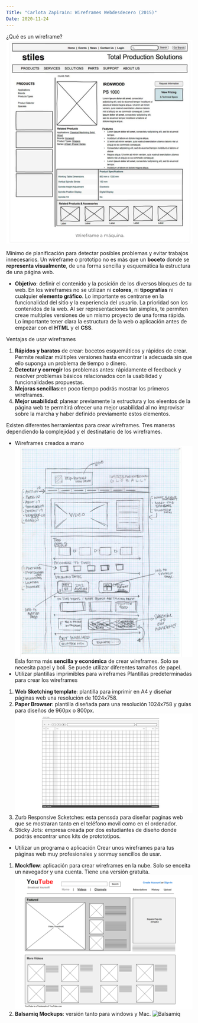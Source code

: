 ```yaml
---
Title: "Carlota Zapirain: Wireframes Webdesdecero (2015)"
Date: 2020-11-24
---
```


¿Qué es un wireframe? ![Wireframe-texto-6](/Imagenes/Wireframe-texto-6.png)

Mínimo de planificación para detectar posibles problemas y evitar trabajos innecesarios. Un wireframe o prototipo no es más que un **boceto** donde se **representa visualmente**, de una forma sencilla y esquemática la estructura de una página web. 
- **Objetivo**: definir el contenido y la posición de los diversos bloques de tu web. En los wireframes no se utilizan ni **colores**, ni **tipografías** ni cualquier **elemento gráfico**. 
Lo importante es centrarse en la funcionalidad del sitio y la experiencia del usuario. La prioridad son los contenidos de la web. Al ser representaciones tan simples, te permiten creae multiples versiones de un mismo proyecto de una forma rápida.
Lo importante tener clara la estructura de la web o aplicación antes de empezar con el __HTML__ y el __CSS__. 

Ventajas de usar wireframes
1. **Rápidos y baratos** de crear: bocetos esquemáticos y rápidos de crear. Permite realizar múltiples versiones hasta encontrar la adecuada sin que ello suponga un problema de tiempo o dinero.
2. **Detectar y corregir** los problemas antes: rápidamente el feedback y resolver problemas básicos relacionados con la usabilidad y funcionalidades propuestas. 
3. **Mejoras sencillas**:en poco tiempo podrás mostrar los primeros wireframes. 
4. **Mejor usabilidad**: planear previamente la estructura y los eleentos de la página web te permitirá ofrecer una mejor usabilidad al no improvisar sobre la marcha y haber definido previamente estos elementos. 

Existen diferentes herramientas para crear wireframes. Tres maneras dependiendo la complejidad y el destinatario de los wireframes. 

- Wireframes creados a mano ![Wireframe-a-mano](/Imagenes/Wireframe-a-mano-lectura-6.png)
Esla forma más **sencilla y económica** de crear wireframes. Solo se necesita papel y boli. Se puede utilizar diferentes tamaños de papel. 
- Utilizar plantillas imprimibles para wireframes
Plantillas predeterminadas para crear los wireframes
1. **Web Sketching template**: plantilla para imprimir en A4 y diseñar páginas web una resolución de 1024x758. 
2. **Paper Browser**: plantilla diseñada para una resolución 1024x758 y guías para diseños de 960px o 800px. 
![paper-browser](/Imagenes/paper-browser-texto-6.png)
3. Zurb Responsive Scketches: esta penssda para diseñar paginas web que se mostraran tanto en el teléfono movil como en el ordenador.  
4. Sticky Jots: empresa creada por dos estudiantes de diseño donde podrás encontrar unos kits de protototipos. 
- Utilizar un programa o aplicación 
Crear unos wireframes para tus páginas web muy profesionales y sonmuy sencillos de usar. 
1. **Mockflow**: aplicación para crear wireframes en la nube. Solo se enceita un navegador y una cuenta. Tiene una versión gratuita. ![Mockflow](/Imagenes/Mockflow-texto-6.png)
2. **Balsamiq Mockups**: versión tanto para windows y Mac. 
![Balsamiq](/Imagenes/Balsamiq-Mockups-texto-6.png)